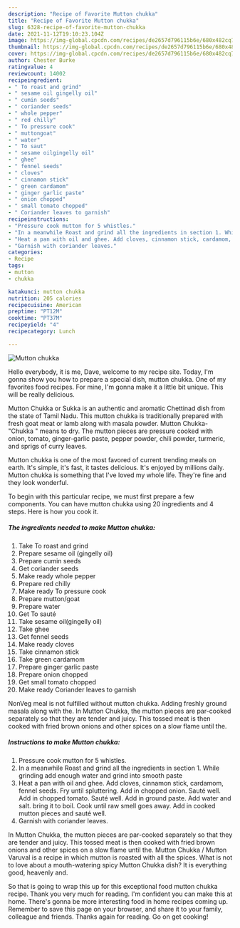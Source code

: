 ```yaml
---
description: "Recipe of Favorite Mutton chukka"
title: "Recipe of Favorite Mutton chukka"
slug: 6328-recipe-of-favorite-mutton-chukka
date: 2021-11-12T19:10:23.104Z
image: https://img-global.cpcdn.com/recipes/de2657d796115b6e/680x482cq70/mutton-chukka-recipe-main-photo.jpg
thumbnail: https://img-global.cpcdn.com/recipes/de2657d796115b6e/680x482cq70/mutton-chukka-recipe-main-photo.jpg
cover: https://img-global.cpcdn.com/recipes/de2657d796115b6e/680x482cq70/mutton-chukka-recipe-main-photo.jpg
author: Chester Burke
ratingvalue: 4
reviewcount: 14002
recipeingredient:
- " To roast and grind"
- " sesame oil gingelly oil"
- " cumin seeds"
- " coriander seeds"
- " whole pepper"
- " red chilly"
- " To pressure cook"
- " muttongoat"
- " water"
- " To saut"
- " sesame oilgingelly oil"
- " ghee"
- " fennel seeds"
- " cloves"
- " cinnamon stick"
- " green cardamom"
- " ginger garlic paste"
- " onion chopped"
- " small tomato chopped"
- " Coriander leaves to garnish"
recipeinstructions:
- "Pressure cook mutton for 5 whistles."
- "In a meanwhile Roast and grind all the ingredients in section 1. While grinding add enough water and grind into smooth paste"
- "Heat a pan with oil and ghee. Add cloves, cinnamon stick, cardamom, fennel seeds. Fry until spluttering. Add in chopped onion. Sauté well. Add in chopped tomato. Sauté well. Add in ground paste. Add water and salt. bring it to boil. Cook until raw smell goes away. Add in cooked mutton pieces and sauté well."
- "Garnish with coriander leaves."
categories:
- Recipe
tags:
- mutton
- chukka

katakunci: mutton chukka 
nutrition: 205 calories
recipecuisine: American
preptime: "PT12M"
cooktime: "PT37M"
recipeyield: "4"
recipecategory: Lunch

---
```



![Mutton chukka](https://img-global.cpcdn.com/recipes/de2657d796115b6e/680x482cq70/mutton-chukka-recipe-main-photo.jpg)

Hello everybody, it is me, Dave, welcome to my recipe site. Today, I'm gonna show you how to prepare a special dish, mutton chukka. One of my favorites food recipes. For mine, I'm gonna make it a little bit unique. This will be really delicious.

Mutton Chukka or Sukka is an authentic and aromatic Chettinad dish from the state of Tamil Nadu. This mutton chukka is traditionally prepared with fresh goat meat or lamb along with masala powder. Mutton Chukka- &#34;Chukka &#34; means to dry. The mutton pieces are pressure cooked with onion, tomato, ginger-garlic paste, pepper powder, chili powder, turmeric, and sprigs of curry leaves.

Mutton chukka is one of the most favored of current trending meals on earth. It's simple, it's fast, it tastes delicious. It's enjoyed by millions daily. Mutton chukka is something that I've loved my whole life. They're fine and they look wonderful.


To begin with this particular recipe, we must first prepare a few components. You can have mutton chukka using 20 ingredients and 4 steps. Here is how you cook it.

<!--inarticleads1-->

##### The ingredients needed to make Mutton chukka:

1. Take  To roast and grind
1. Prepare  sesame oil (gingelly oil)
1. Prepare  cumin seeds
1. Get  coriander seeds
1. Make ready  whole pepper
1. Prepare  red chilly
1. Make ready  To pressure cook
1. Prepare  mutton/goat
1. Prepare  water
1. Get  To sauté
1. Take  sesame oil(gingelly oil)
1. Take  ghee
1. Get  fennel seeds
1. Make ready  cloves
1. Take  cinnamon stick
1. Take  green cardamom
1. Prepare  ginger garlic paste
1. Prepare  onion chopped
1. Get  small tomato chopped
1. Make ready  Coriander leaves to garnish


NonVeg meal is not fulfilled without mutton chukka. Adding freshly ground masala along with the. In Mutton Chukka, the mutton pieces are par-cooked separately so that they are tender and juicy. This tossed meat is then cooked with fried brown onions and other spices on a slow flame until the. 

<!--inarticleads2-->

##### Instructions to make Mutton chukka:

1. Pressure cook mutton for 5 whistles.
1. In a meanwhile Roast and grind all the ingredients in section 1. While grinding add enough water and grind into smooth paste
1. Heat a pan with oil and ghee. Add cloves, cinnamon stick, cardamom, fennel seeds. Fry until spluttering. Add in chopped onion. Sauté well. Add in chopped tomato. Sauté well. Add in ground paste. Add water and salt. bring it to boil. Cook until raw smell goes away. Add in cooked mutton pieces and sauté well.
1. Garnish with coriander leaves.


In Mutton Chukka, the mutton pieces are par-cooked separately so that they are tender and juicy. This tossed meat is then cooked with fried brown onions and other spices on a slow flame until the. Mutton Chukka / Mutton Varuval is a recipe in which mutton is roasted with all the spices. What is not to love about a mouth-watering spicy Mutton Chukka dish? It is everything good, heavenly and. 

So that is going to wrap this up for this exceptional food mutton chukka recipe. Thank you very much for reading. I'm confident you can make this at home. There's gonna be more interesting food in home recipes coming up. Remember to save this page on your browser, and share it to your family, colleague and friends. Thanks again for reading. Go on get cooking!
